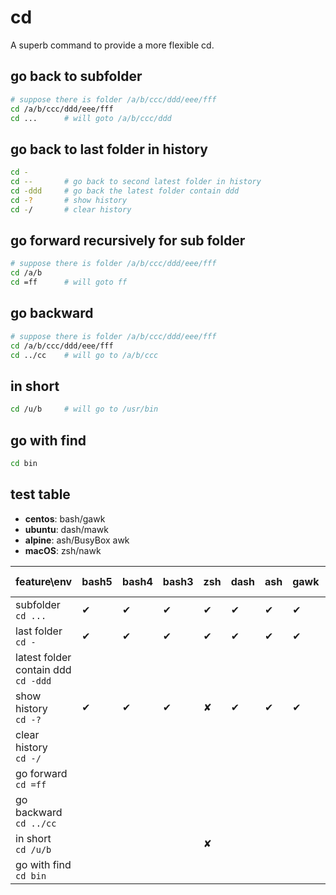 # cd

A superb command to provide a more flexible cd.

## go back to subfolder

```bash
# suppose there is folder /a/b/ccc/ddd/eee/fff
cd /a/b/ccc/ddd/eee/fff
cd ...      # will goto /a/b/ccc/ddd
```

## go back to last folder in history

```bash
cd -
cd --       # go back to second latest folder in history
cd -ddd     # go back the latest folder contain ddd
cd -?       # show history
cd -/       # clear history
```

## go forward recursively for sub folder

```bash
# suppose there is folder /a/b/ccc/ddd/eee/fff
cd /a/b
cd =ff      # will goto ff
```

## go backward

```bash
# suppose there is folder /a/b/ccc/ddd/eee/fff
cd /a/b/ccc/ddd/eee/fff
cd ../cc    # will go to /a/b/ccc
```

## in short

```bash
cd /u/b     # will go to /usr/bin
```

## go with find

```bash
cd bin
```

## test table

- **centos**: bash/gawk
- **ubuntu**: dash/mawk
- **alpine**: ash/BusyBox awk
- **macOS**: zsh/nawk

| feature\env | bash5 |bash4|bash3|zsh| dash  |ash|  gawk| mawk | BusyBox awk | nawk |
|---|---|---|---|---|---|---|---|---|---|---|
|subfolder<br>`cd ...`|✔|✔|✔|✔|✔|✔|✔|✔|✔|✔|
|last folder<br>`cd -`|✔|✔|✔|✔|✔|✔|✔|✔|✔|✔|
|latest folder contain ddd<br>`cd -ddd`||
| show history<br>`cd -?`|✔|✔|✔|✘|✔|✔|✔|✔|✔|✔|
| clear history<br>`cd -/`|||||
| go forward<br>`cd =ff` ||
|go backward<br>`cd ../cc`||
|in short<br>`cd /u/b`||||✘|
|go with find<br>`cd bin`||